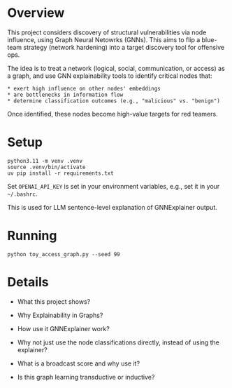 # Overview

This project considers discovery of structural vulnerabilities via node influence, using Graph Neural Netowrks (GNNs). This aims to flip a blue-team strategy (network hardening) into a target discovery tool for offensive ops.

The idea is to treat a network (logical, social, communication, or access) as a graph, and use GNN explainability tools to identify critical nodes that:

    * exert high influence on other nodes' embeddings
    * are bottlenecks in information flow
    * determine classification outcomes (e.g., "malicious" vs. "benign")

Once identified, these nodes become high-value targets for red teamers.


# Setup

```
python3.11 -m venv .venv
source .venv/bin/activate
uv pip install -r requirements.txt
```

Set `OPENAI_API_KEY` is set in your environment variables, e.g., set it in your `~/.bashrc`.

This is used for LLM sentence-level explanation of GNNExplainer output.

# Running

`python toy_access_graph.py --seed 99`

# Details

* What this project shows?

* Why Explainability in Graphs?

* How use it GNNExplainer work?

* Why not just use the node classifications directly, instead of using the explainer?

* What is a broadcast score and why use it?

* Is this graph learning transductive or inductive?
